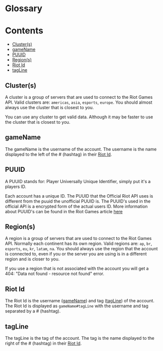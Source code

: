 # Glossary
# Contents
- [Cluster(s)](#clusters)
- [gameName](#gamename)
- [PUUID](#puuid)
- [Region(s)](#regions)
- [Riot Id](#riot-id)
- [tagLine](#tagline)

## Cluster(s)
A cluster is a group of servers that are used to connect to the Riot Games API. Valid clusters are: `americas`, `asia`, `esports`, `europe`. You should almost always use the cluster that is closest to you.

You can use any cluster to get valid data. Although it may be faster to use the cluster that is closest to you.

## gameName
The gameName is the username of the account. The username is the name displayed to the left of the # (hashtag) in their [Riot Id](#riotid).

## PUUID
A PUUID stands for: Player Universally Unique Identifier, simply put it's a players ID.

Each account has a unique ID. The PUUID that the Official Riot API uses is different from the puuid the unofficial PUUID is. The PUUID's used in the official API is a encrypted form of the actual users ID. More information about PUUID's can be found in the Riot Games article [here](https://www.riotgames.com/en/DevRel/player-universally-unique-identifiers-and-a-new-security-layer)

## Region(s)
A region is a group of servers that are used to connect to the Riot Games API. Normally each continent has its own region. Valid regions are: `ap`, `br`, `esports`, `eu`, `kr`, `latam`, `na`. You should always use the region that the account is connected to, even if you or the server you are using is in a different region and is closer to you.

If you use a region that is not associated with the account you will get a 404: "Data not found - resource not found" error.

## Riot Id
The Riot Id is the username ([gameName](#gamename)) and tag ([tagLine](#tagline)) of the account. The Riot Id is displayed as `gameName#tagLine` with the username and tag separated by a # (hashtag).

## tagLine
The tagLine is the tag of the account. The tag is the name displayed to the right of the # (hashtag) in their [Riot Id](#riotid).
